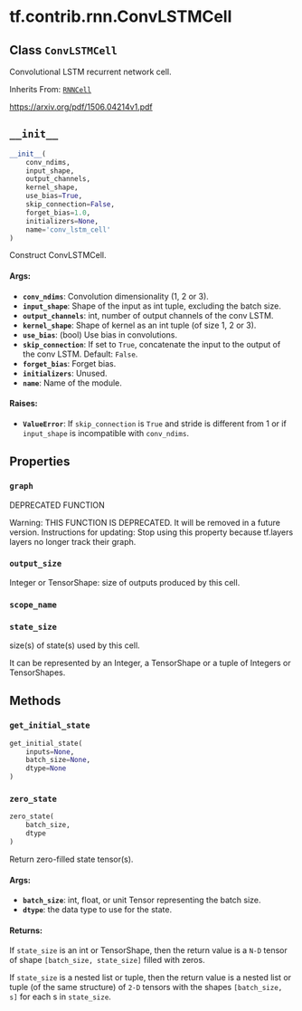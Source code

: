 <div itemscope itemtype="http://developers.google.com/ReferenceObject">
<meta itemprop="name" content="tf.contrib.rnn.ConvLSTMCell" />
<meta itemprop="path" content="Stable" />
<meta itemprop="property" content="graph"/>
<meta itemprop="property" content="output_size"/>
<meta itemprop="property" content="scope_name"/>
<meta itemprop="property" content="state_size"/>
<meta itemprop="property" content="__init__"/>
<meta itemprop="property" content="get_initial_state"/>
<meta itemprop="property" content="zero_state"/>
</div>

# tf.contrib.rnn.ConvLSTMCell

## Class `ConvLSTMCell`

Convolutional LSTM recurrent network cell.

Inherits From: [`RNNCell`](../../../tf/nn/rnn_cell/RNNCell.md)

<!-- Placeholder for "Used in" -->

https://arxiv.org/pdf/1506.04214v1.pdf

<h2 id="__init__"><code>__init__</code></h2>

``` python
__init__(
    conv_ndims,
    input_shape,
    output_channels,
    kernel_shape,
    use_bias=True,
    skip_connection=False,
    forget_bias=1.0,
    initializers=None,
    name='conv_lstm_cell'
)
```

Construct ConvLSTMCell.


#### Args:


* <b>`conv_ndims`</b>: Convolution dimensionality (1, 2 or 3).
* <b>`input_shape`</b>: Shape of the input as int tuple, excluding the batch size.
* <b>`output_channels`</b>: int, number of output channels of the conv LSTM.
* <b>`kernel_shape`</b>: Shape of kernel as an int tuple (of size 1, 2 or 3).
* <b>`use_bias`</b>: (bool) Use bias in convolutions.
* <b>`skip_connection`</b>: If set to `True`, concatenate the input to the
  output of the conv LSTM. Default: `False`.
* <b>`forget_bias`</b>: Forget bias.
* <b>`initializers`</b>: Unused.
* <b>`name`</b>: Name of the module.


#### Raises:


* <b>`ValueError`</b>: If `skip_connection` is `True` and stride is different from 1
  or if `input_shape` is incompatible with `conv_ndims`.



## Properties

<h3 id="graph"><code>graph</code></h3>

DEPRECATED FUNCTION

Warning: THIS FUNCTION IS DEPRECATED. It will be removed in a future version.
Instructions for updating:
Stop using this property because tf.layers layers no longer track their graph.

<h3 id="output_size"><code>output_size</code></h3>

Integer or TensorShape: size of outputs produced by this cell.


<h3 id="scope_name"><code>scope_name</code></h3>




<h3 id="state_size"><code>state_size</code></h3>

size(s) of state(s) used by this cell.

It can be represented by an Integer, a TensorShape or a tuple of Integers
or TensorShapes.



## Methods

<h3 id="get_initial_state"><code>get_initial_state</code></h3>

``` python
get_initial_state(
    inputs=None,
    batch_size=None,
    dtype=None
)
```




<h3 id="zero_state"><code>zero_state</code></h3>

``` python
zero_state(
    batch_size,
    dtype
)
```

Return zero-filled state tensor(s).


#### Args:


* <b>`batch_size`</b>: int, float, or unit Tensor representing the batch size.
* <b>`dtype`</b>: the data type to use for the state.


#### Returns:

If `state_size` is an int or TensorShape, then the return value is a
`N-D` tensor of shape `[batch_size, state_size]` filled with zeros.

If `state_size` is a nested list or tuple, then the return value is
a nested list or tuple (of the same structure) of `2-D` tensors with
the shapes `[batch_size, s]` for each s in `state_size`.




